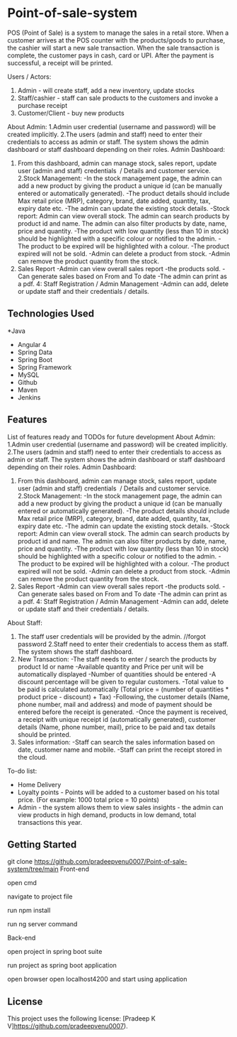 # Point-of-sale-system

POS (Point of Sale) is a system to manage the sales in a retail store. When a customer arrives at the POS counter with the products/goods to purchase, the cashier will start a new sale transaction. When the sale transaction is complete, the customer pays in cash, card or UPI. After the payment is successful, a receipt will be printed.

Users / Actors:
1. Admin - will create staff, add a new inventory, update stocks
2. Staff/cashier - staff can sale products to the customers and invoke a purchase receipt
3. Customer/Client - buy new products 

About Admin:
1.Admin user credential (username and password) will be created implicitly.
2.The users (admin and staff) need to enter their credentials to access as admin or staff. The system shows the admin dashboard or staff dashboard depending on their roles.
Admin Dashboard:
1. From this dashboard, admin can manage stock, sales report, update user (admin and staff) credentials  / Details and customer service.
2.Stock Management:
-In the stock management page, the admin can add a new product by giving the product a unique id (can be manually entered or automatically generated).
-The product details should include Max retail price (MRP), category, brand, date added, quantity, tax, expiry date etc. 
-The admin can update the existing stock details. 
-Stock report: Admin can view overall stock. The admin can search products by product id and name. The admin can also filter products by date, name, price and quantity.
-The product with low quantity (less than 10 in stock) should be highlighted with a specific colour or notified to the admin.
-The product to be expired will be highlighted with a colour.
-The product expired will not be sold.
-Admin can delete a product from stock.
-Admin can remove the product quantity from the stock.
3. Sales Report
-Admin can view overall sales report -the products sold. 
-Can generate sales based on From and To date
-The admin can print as a pdf.
4: Staff Registration / Admin Management
-Admin can add, delete or update staff and their credentials / details.

## Technologies Used
*Java
* Angular 4
* Spring Data
* Spring Boot
* Spring Framework
* MySQL
* Github
* Maven
* Jenkins

## Features

List of features ready and TODOs for future development
About Admin:
1.Admin user credential (username and password) will be created implicitly.
2.The users (admin and staff) need to enter their credentials to access as admin or staff. The system shows the admin dashboard or staff dashboard depending on their roles.
Admin Dashboard:
1. From this dashboard, admin can manage stock, sales report, update user (admin and staff) credentials  / Details and customer service.
2.Stock Management:
-In the stock management page, the admin can add a new product by giving the product a unique id (can be manually entered or automatically generated).
-The product details should include Max retail price (MRP), category, brand, date added, quantity, tax, expiry date etc. 
-The admin can update the existing stock details. 
-Stock report: Admin can view overall stock. The admin can search products by product id and name. The admin can also filter products by date, name, price and quantity.
-The product with low quantity (less than 10 in stock) should be highlighted with a specific colour or notified to the admin.
-The product to be expired will be highlighted with a colour.
-The product expired will not be sold.
-Admin can delete a product from stock.
-Admin can remove the product quantity from the stock.
3. Sales Report
-Admin can view overall sales report -the products sold. 
-Can generate sales based on From and To date
-The admin can print as a pdf.
4: Staff Registration / Admin Management
-Admin can add, delete or update staff and their credentials / details.

About Staff:
1. The staff user credentials will be provided by the admin. //forgot password
2.Staff need to enter their credentials to access them as staff. The system shows the staff dashboard.
3. New Transaction:
-The staff needs to enter / search the products by product Id or name
-Available quantity and Price per unit will be automatically displayed
-Number of quantities should be entered
-A discount percentage will be given to regular customers.
-Total value to be paid is calculated automatically (Total price = (number of quantities * product price - discount) + Tax)
-Following, the customer details (Name, phone number, mail and address) and mode of payment should be entered before the receipt is generated.
-Once the payment is received, a receipt with unique receipt id (automatically generated), customer details (Name, phone number, mail), price to be paid and tax details should be printed.
4. Sales information:
-Staff can search the sales information based on date, customer name and mobile.
-Staff can print the receipt stored in the cloud.

To-do list:
- Home Delivery
- Loyalty points - Points will be added to a customer based on his total price. (For example: 1000 total price = 10 points)
- Admin - the system allows them to view sales insights - the admin can view products in high demand, products in low demand, total transactions this year.
## Getting Started
   
git clone https://github.com/pradeepvenu0007/Point-of-sale-system/tree/main Front-end

open cmd

navigate to project file

run npm install

run ng server command 

Back-end

open project in spring boot suite

run project as spring boot application

open browser open localhost4200 and start using application

## License

This project uses the following license: [Pradeep K V]https://github.com/pradeepvenu0007).

